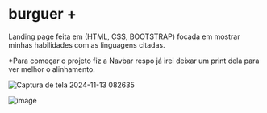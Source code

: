 # burguer +
Landing page feita em (HTML, CSS, BOOTSTRAP) focada em mostrar minhas habilidades com as linguagens citadas.  

*Para começar o projeto fiz a Navbar respo já irei deixar um print dela para ver melhor o alinhamento.


![Captura de tela 2024-11-13 082635](https://github.com/user-attachments/assets/5d9330e2-d26b-4ddb-a067-712b97a89f29)


![image](https://github.com/user-attachments/assets/329604a5-f4af-4421-9ab4-32387a67b15a)
